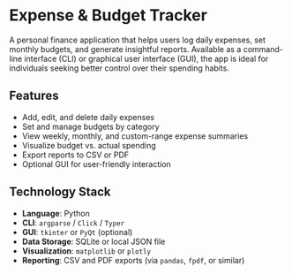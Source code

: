 # Expense & Budget Tracker

A personal finance application that helps users log daily expenses, set monthly budgets, and generate insightful reports. Available as a command-line interface (CLI) or graphical user interface (GUI), the app is ideal for individuals seeking better control over their spending habits.

## Features

- Add, edit, and delete daily expenses
- Set and manage budgets by category
- View weekly, monthly, and custom-range expense summaries
- Visualize budget vs. actual spending
- Export reports to CSV or PDF
- Optional GUI for user-friendly interaction

## Technology Stack

- **Language**: Python
- **CLI**: `argparse` / `Click` / `Typer`
- **GUI**: `tkinter` or `PyQt` (optional)
- **Data Storage**: SQLite or local JSON file
- **Visualization**: `matplotlib` or `plotly`
- **Reporting**: CSV and PDF exports (via `pandas`, `fpdf`, or similar)


